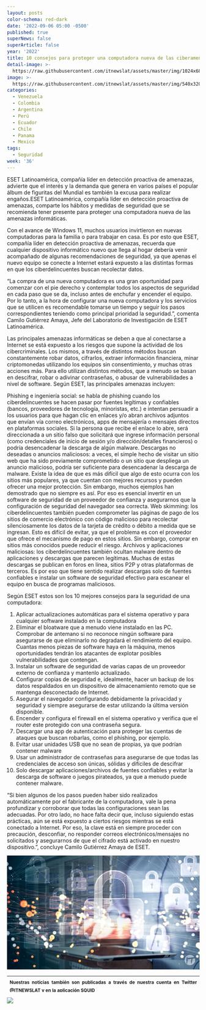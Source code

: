 ```yaml
---
layout: posts
color-schema: red-dark
date: '2022-09-06 05:00 -0500'
published: true
superNews: false
superArticle: false
year: '2022'
title: 10 consejos para proteger una computadora nueva de las ciberamenazas
detail-image: >-
  https://raw.githubusercontent.com/itnewslat/assets/master/img/1024x680/seguridad-table-g.jpg
image: >-
  https://raw.githubusercontent.com/itnewslat/assets/master/img/540x320/seguridad-table-p.jpg
categories:
  - Venezuela
  - Colombia
  - Argentina
  - Perú
  - Ecuador
  - Chile
  - Panama
  - Mexico
tags:
  - Seguridad
week: '36'
---
```

ESET Latinoamérica, compañía líder en detección proactiva de amenazas, advierte que el interés y la demanda que genera en varios países el popular álbum de figuritas del Mundial es también la excusa para realizar engaños.ESET Latinoamérica, compañía líder en detección proactiva de amenazas, comparte los hábitos y medidas de seguridad que se recomienda tener presente para proteger una computadora nueva de las amenazas informáticas.

Con el avance de Windows 11, muchos usuarios invirtieron en nuevas computadoras para la familia o para trabajar en casa. Es por esto que ESET, compañía líder en detección proactiva de amenazas, recuerda que cualquier dispositivo informático nuevo que llega al hogar debería venir acompañado de algunas recomendaciones de seguridad, ya que apenas el nuevo equipo se conecte a Internet estará expuesto a las distintas formas en que los ciberdelincuentes buscan recolectar datos.
 
“La compra de una nueva computadora es una gran oportunidad para comenzar con el pie derecho y contemplar todos los aspectos de seguridad en cada paso que se da, incluso antes de enchufar y encender el equipo. Por lo tanto, a la hora de configurar una nueva computadora y los servicios que se utilicen es recomendable tomarse un tiempo y seguir los pasos correspondientes teniendo como principal prioridad la seguridad.”, comenta Camilo Gutiérrez Amaya, Jefe del Laboratorio de Investigación de ESET Latinoamérica.
 

Las principales amenazas informáticas se deben a que al conectarse a Internet se está expuesto a los riesgos que supone la actividad de los cibercriminales. Los mismos, a través de distintos métodos buscan constantemente robar datos, cifrarlos, extraer información financiera, minar criptomonedas utilizando los equipos sin consentimiento, y muchas otras acciones más. Para ello utilizan distintos métodos, que a menudo se basan en descifrar, robar o adivinar contraseñas, o abusar de vulnerabilidades a nivel de software. Según ESET, las principales amenazas incluyen:
 

Phishing e ingeniería social: se habla de phishing cuando los ciberdelincuentes se hacen pasar por fuentes legítimas y confiables (bancos, proveedores de tecnología, minoristas, etc.) e intentan persuadir a los usuarios para que hagan clic en enlaces y/o abran archivos adjuntos que envían vía correo electrónicos, apps de mensajería o mensajes directos en plataformas sociales. Si la persona que recibe el enlace lo abre, será direccionada a un sitio falso que solicitará que ingrese información personal (como credenciales de inicio de sesión y/o dirección/detalles financieros) o podría desencadenar la descarga de algún malware.
Descargas no deseadas o anuncios maliciosos: a veces, el simple hecho de visitar un sitio web que ha sido previamente comprometido o un sitio que despliega un anuncio malicioso, podría ser suficiente para desencadenar la descarga de malware. Existe la idea de que es más difícil que algo de esto ocurra con los sitios más populares, ya que cuentan con mejores recursos y pueden ofrecer una mejor protección. Sin embargo, muchos ejemplos han demostrado que no siempre es así. Por eso es esencial invertir en un software de seguridad de un proveedor de confianza y asegurarnos que la configuración de seguridad del navegador sea correcta.
Web skimming: los ciberdelincuentes también pueden comprometer las páginas de pago de los sitios de comercio electrónico con código malicioso para recolectar silenciosamente los datos de la tarjeta de crédito o débito a medida que se ingresan. Esto es difícil de evitar, ya que el problema es con el proveedor que ofrece el mecanismo de pago en estos sitios. Sin embargo, comprar en sitios más conocidos puede reducir el riesgo.
Archivos y aplicaciones maliciosas: los ciberdelincuentes también ocultan malware dentro de aplicaciones y descargas que parecen legítimas. Muchas de estas descargas se publican en foros en línea, sitios P2P y otras plataformas de terceros. Es por eso que tiene sentido realizar descargas solo de fuentes confiables e instalar un software de seguridad efectivo para escanear el equipo en busca de programas maliciosos.
 
Según ESET estos son los 10 mejores consejos para la seguridad de una computadora:
 
1. Aplicar actualizaciones automáticas para el sistema operativo y para cualquier software instalado en la computadora
1. Eliminar el bloatware que a menudo viene instalado en las PC. Comprobar de antemano si no reconoce ningún software para asegurarse de que eliminarlo no degradará el rendimiento del equipo. Cuantas menos piezas de software haya en la máquina, menos oportunidades tendrán los atacantes de explotar posibles vulnerabilidades que contengan.
1. Instalar un software de seguridad de varias capas de un proveedor externo de confianza y mantenlo actualizado.
1. Configurar copias de seguridad e, idealmente, hacer un backup de los datos respaldados en un dispositivo de almacenamiento remoto que se mantenga desconectado de Internet.
1. Asegurar el navegador configurando debidamente la privacidad y seguridad y siempre asegurarse de estar utilizando la última versión disponible.
1. Encender y configura el firewall en el sistema operativo y verifica que el router este protegido con una contraseña segura.
1. Descargar una app de autenticación para proteger las cuentas de ataques que buscan robarlas, como el phishing, por ejemplo.
1. Evitar usar unidades USB que no sean de propias, ya que podrían contener malware
1. Usar un administrador de contraseñas para asegurarse de que todas las credenciales de acceso son únicas, sólidas y difíciles de descifrar
1. Solo descargar aplicaciones/archivos de fuentes confiables y evitar la descarga de software o juegos pirateados, ya que a menudo puede contener malware.
 
“Si bien algunos de los pasos pueden haber sido realizados automáticamente por el fabricante de la computadora, vale la pena profundizar y corroborar que todas las configuraciones sean las adecuadas. Por otro lado, no hace falta decir que, incluso siguiendo estas prácticas, aún se está expuesto a ciertos riesgos mientras se está conectado a Internet. Por eso, la clave está en siempre proceder con precaución, desconfiar, no responder correos electrónicos/mensajes no solicitados y asegurarnos de que el cifrado está activado en nuestro dispositivo.”, concluye Camilo Gutiérrez Amaya de ESET.

![](https://raw.githubusercontent.com/itnewslat/assets/master/img/540x320/seguridad-table-p.jpg)

<table style="height: 42px;" width="569">
<tbody>
<tr>
<td style="text-align: justify;"><sub><strong>Nuestras noticias también son publicadas a través de nuestra cuenta en Twitter <a href="https://twitter.com/itnewslat?lang=es">@ITNEWSLAT</a> y en la aplicación <a href="https://squidapp.co/en/">SQUID</a></strong></sub></td>
</tr>
</tbody>
</table>

<img src="https://tracker.metricool.com/c3po.jpg?hash=56f88a41e39ab42c063cc51676587a04"/>